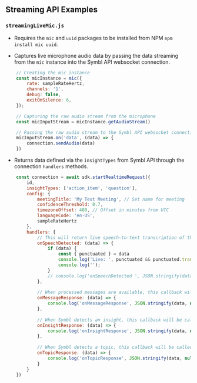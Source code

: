 ## Streaming API Examples

### `streamingLiveMic.js`
* Requires the `mic` and `uuid` packages to be installed from NPM `npm install mic uuid`.

* Captures live microphone audio data by passing the data streaming from the `mic` instance into the Symbl API websocket connection.
```js
    // Creating the mic instance
    const micInstance = mic({
        rate: sampleRateHertz,
        channels: '1',
        debug: false,
        exitOnSilence: 6,
    });

    // Capturing the raw audio stream from the microphone
    const micInputStream = micInstance.getAudioStream()

    // Passing the raw audio stream to the Symbl API websocket connection
    micInputStream.on('data', (data) => {
        connection.sendAudio(data)
    })
```

* Returns data defined via the `insightTypes` from Symbl API through the connection `handlers` methods.
```js
    const connection = await sdk.startRealtimeRequest({
        id,
        insightTypes: ['action_item', 'question'],
        config: {
            meetingTitle: 'My Test Meeting', // Set name for meeting
            confidenceThreshold: 0.7,
            timezoneOffset: 480, // Offset in minutes from UTC
            languageCode: 'en-US',
            sampleRateHertz
        },
        handlers: {
            // This will return live speech-to-text transcription of the call.
            onSpeechDetected: (data) => {
                if (data) {
                    const { punctuated } = data
                    console.log('Live: ', punctuated && punctuated.transcript)
                    console.log('');
                }
                // console.log('onSpeechDetected ', JSON.stringify(data, null, 2));
            },
            
            // When processed messages are available, this callback will be called.
            onMessageResponse: (data) => {
                console.log('onMessageResponse', JSON.stringify(data, null, 2))
            },
            
            // When Symbl detects an insight, this callback will be called.
            onInsightResponse: (data) => {
                console.log('onInsightResponse', JSON.stringify(data, null, 2))
            },
            
            // When Symbl detects a topic, this callback will be called.
            onTopicResponse: (data) => {
                console.log('onTopicResponse', JSON.stringify(data, null, 2))
            }
        }
    })
```
